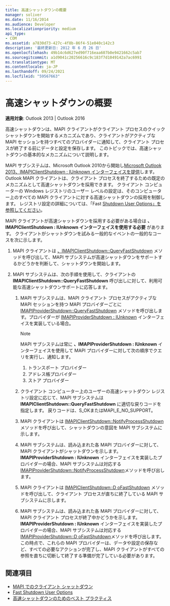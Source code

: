 ```yaml
---
title: 高速シャットダウンの概要
manager: soliver
ms.date: 11/16/2014
ms.audience: Developer
ms.localizationpriority: medium
api_type:
- COM
ms.assetid: a7830d73-427c-4f8b-86f4-51e040c142c3
description: '最終更新日: 2012 年 6 月 26 日'
ms.openlocfilehash: 49b14c6d627ed90f716eaa607b0e9421662c5ab7
ms.sourcegitcommit: a1d9041c20256616c9c183f7d1049142a7ac6991
ms.translationtype: MT
ms.contentlocale: ja-JP
ms.lasthandoff: 09/24/2021
ms.locfileid: "59567663"
---
```

# <a name="fast-shutdown-overview"></a>高速シャットダウンの概要

**適用対象**: Outlook 2013 | Outlook 2016 
  
高速シャットダウンは、MAPI クライアントがクライアント プロセスのクイック シャットダウンを開始するメカニズムであり、クライアントがアクティブな MAPI セッションを持つすべてのプロバイダーに通知して、クライアント プロセスが終了する前にデータと設定を保存します。 このトピックでは、高速シャットダウンの基本的なメカニズムについて説明します。 

MAPI サブシステムは、Microsoft Outlook 2010から開始し[Microsoft Outlook 2013、IMAPIClientShutdown : IUnknown インターフェイスを提供](imapiclientshutdowniunknown.md)します。 Outlook MAPI クライアントは、クライアント プロセスを終了するための既定のメカニズムとして高速シャットダウンを採用できます。 クライアント コンピューターの Windows レジストリのユーザー レベルの設定は、そのコンピューター上のすべての MAPI クライアントに対する高速シャットダウンの採用を制御します。 レジストリ設定の詳細については、「Fast [Shutdown User Options」を参照してください](fast-shutdown-user-options.md)。
  
MAPI クライアントが高速シャットダウンを採用する必要がある場合は **、IMAPIClientShutdown : IUnknown インターフェイスを使用する必要** があります。 クライアントがシャットダウンを試みる一般的なイベントの一般的なコースを次に示します。 
  
1. MAPI クライアントは [、IMAPIClientShutdown::QueryFastShutdown](imapiclientshutdown-queryfastshutdown.md) メソッドを呼び出して、MAPI サブシステムが高速シャットダウンをサポートするかどうかを判断して、シャットダウンを開始します。 
    
2. MAPI サブシステムは、次の手順を使用して、クライアントの **IMAPIClientShutdown::QueryFastShutdown** 呼び出しに対して、利用可能な高速シャットダウンサポートに応答します。 
    
    1. MAPI サブシステムは、MAPI クライアント プロセスがアクティブな MAPI セッションを持つ MAPI プロバイダーごとに [IMAPIProviderShutdown::QueryFastShutdown](imapiprovidershutdown-queryfastshutdown.md) メソッドを呼び出します。プロバイダーが [IMAPIProviderShutdown : IUnknown](imapiprovidershutdowniunknown.md) インターフェイスを実装している場合。 
        
       > [!NOTE]
       >  MAPI サブシステムは常に **、IMAPIProviderShutdown : IUnknown** インターフェイスを使用して MAPI プロバイダーに対して次の順序でクエリを実行し、通知します。
       > 1. トランスポート プロバイダー
       > 2. アドレス帳プロバイダー
       > 3. ストア プロバイダー 
    
    2. クライアント コンピューター上のユーザーの高速シャットダウン レジストリ設定に応じて、MAPI サブシステムは **IMAPIClientShutdown::QueryFastShutdown** に適切な戻りコードを指定します。 戻りコードは、S_OKまたはMAPI_E_NO_SUPPORT。
        
    3. MAPI クライアントは [IMAPIClientShutdown::NotifyProcessShutdown](imapiclientshutdown-notifyprocessshutdown.md) メソッドを呼び出して、シャットダウンの意図を MAPI サブシステムに示します。 
        
    4. MAPI サブシステムは、読み込まれた各 MAPI プロバイダーに対して、MAPI クライアントがシャットダウンを示します。 **IMAPIProviderShutdown : IUnknown** インターフェイスを実装したプロバイダーの場合、MAPI サブシステムは対応する [IMAPIProviderShutdown::NotifyProcessShutdown](imapiprovidershutdown-notifyprocessshutdown.md)メソッドを呼び出します。 
        
    5. MAPI クライアントは [IMAPIClientShutdown::D oFastShutdown](imapiclientshutdown-dofastshutdown.md) メソッドを呼び出して、クライアント プロセスが直ちに終了している MAPI サブシステムに示します。 
        
    6. MAPI サブシステムは、読み込まれた各 MAPI プロバイダーに対して、MAPI クライアント プロセスが終了中かどうかを示します。 **IMAPIProviderShutdown : IUnknown** インターフェイスを実装したプロバイダーの場合、MAPI サブシステムは対応する [IMAPIProviderShutdown::D oFastShutdown](imapiprovidershutdown-dofastshutdown.md)メソッドを呼び出します。 この時点で、これらの MAPI プロバイダーは、データや設定の保存など、すべての必要なアクションが完了し、MAPI クライアントがすべての参照を直ちに切断して終了する準備が完了している必要があります。 
    
## <a name="see-also"></a>関連項目

- [MAPI でのクライアント シャットダウン](client-shutdown-in-mapi.md)
- [Fast Shutdown User Options](fast-shutdown-user-options.md)
- [高速シャットダウンのためのベスト プラクティス](best-practices-for-fast-shutdown.md)

